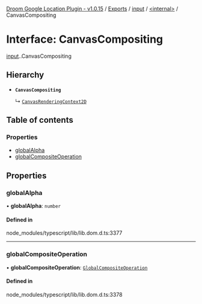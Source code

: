 [Droom Google Location Plugin - v1.0.15](../README.md) / [Exports](../modules.md) / [input](../modules/input.md) / [<internal\>](../modules/input._internal_.md) / CanvasCompositing

# Interface: CanvasCompositing

[input](../modules/input.md).[<internal>](../modules/input._internal_.md).CanvasCompositing

## Hierarchy

- **`CanvasCompositing`**

  ↳ [`CanvasRenderingContext2D`](input._internal_.CanvasRenderingContext2D.md)

## Table of contents

### Properties

- [globalAlpha](input._internal_.CanvasCompositing.md#globalalpha)
- [globalCompositeOperation](input._internal_.CanvasCompositing.md#globalcompositeoperation)

## Properties

### globalAlpha

• **globalAlpha**: `number`

#### Defined in

node_modules/typescript/lib/lib.dom.d.ts:3377

___

### globalCompositeOperation

• **globalCompositeOperation**: [`GlobalCompositeOperation`](../modules/input._internal_.md#globalcompositeoperation)

#### Defined in

node_modules/typescript/lib/lib.dom.d.ts:3378
